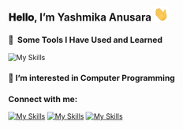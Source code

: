 <h2> 𝐇𝐞𝐥𝐥𝐨, I’m Yashmika Anusara <img src="https://github.com/ABSphreak/ABSphreak/blob/master/gifs/Hi.gif" width="30px"></h2>

<!--### What I'm Currently Learning:
<p align="left"> </p>-->

###  🚀 &nbsp;Some Tools I Have Used and Learned
![My Skills](https://skillicons.dev/icons?i=c,cpp,css,figma,firebase,html,ai,java,sqlite,ps,php,py,androidstudio,mongodb,nodejs,react,xd,vscode,visualstudio,unity,mysql,materialui,laravel,js,idea,express,eclipse,azure)

### 👀 I’m interested in Computer Programming


<h3 align="left">Connect with me:</h3>

<a href="" target="blank"></a>
[![My Skills](https://skillicons.dev/icons?i=linkedin)](https://linkedin.com/in/yashmika-anusara-3385001a0)
[![My Skills](https://skillicons.dev/icons?i=instagram)](https://instagram.com/yashmika_anusara)
[![My Skills](https://skillicons.dev/icons?i=twitter)](https://twitter.com/Yashmika4)

<!--
**YashmikaAnusara/YashmikaAnusara** is a ✨ _special_ ✨ repository because its `README.md` (this file) appears on your GitHub profile.

Here are some ideas to get you started:

- 🔭 I’m currently working on ...
- 🌱 I’m currently learning ...
- 👯 I’m looking to collaborate on ...
- 🤔 I’m looking for help with ...
- 💬 Ask me about ...
- 📫 How to reach me: ...
- 😄 Pronouns: ...
- ⚡ Fun fact: ...
-->
